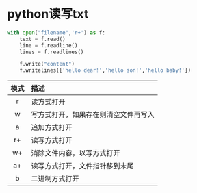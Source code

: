 # python读写txt
```python
with open("filename",'r+') as f:
    text = f.read()
    line = f.readline()
    lines = f.readlines()

    f.write("content")
    f.writelines(['hello dear!','hello son!','hello baby!'])
```
模式|描述
:---:|:---
r|读方式打开
w|写方式打开，如果存在则清空文件再写入
a|追加方式打开
r+|读写方式打开
w+|消除文件内容，以写方式打开
a+|读写方式打开，文件指针移到末尾
b|二进制方式打开
